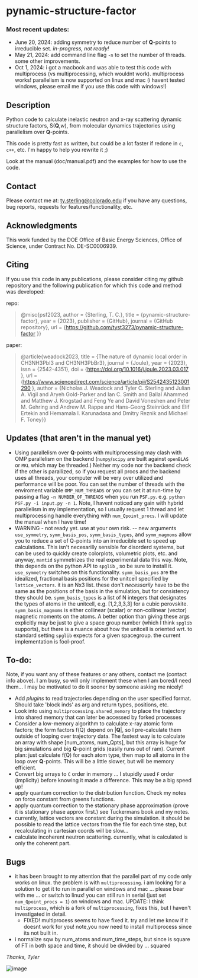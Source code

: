 # pynamic-structure-factor

### Most recent updates:
- June 20, 2024: adding symmetry to reduce number of **Q**-points to irreducible set. *in-progress, not ready!*
- May 21, 2024: add command line flag `-n` to set the number of threads. some other improvements.
- Oct 1, 2024: i got a macbook and was able to test this code with multiprocess (vs multiprocessing, which wouldnt work). multiprocess works! parallelism is now supported on linux and mac (i havent tested windows, please email me if you use this code with windows!)

## Description
Python code to calculate inelastic neutron and x-ray scattering dynamic structure factors, S(**Q**,*w*), from molecular dynamics trajectories using parallelism over **Q**-points.

This code is pretty fast as written, but could be a lot faster if redone in `c`, `c++`, etc. I'm happy to help you rewrite it ;)

Look at the manual (doc/manual.pdf) and the examples for how to use the code.

## Contact
Please contact me at:
    ty.sterling@colorado.edu
if you have any questions, bug reports, requests for features/functionality, etc.

## Acknowledgments
This work funded by the DOE Office of Basic Energy Sciences, Office of Science, under Contract No. DE-SC0006939.

## Citing
If you use this code in any publications, please consider citing my github repository and the following 
publication for which this code and method was developed: 

repo:
> @misc{psf2023, 
  author = {Sterling, T. C.}, 
  title = {pynamic-structure-factor},
  year = {2023},
  publisher = {GitHub},
  journal = {GitHub repository},
  url = {https://github.com/tyst3273/pynamic-structure-factor }}

paper:
> @article{weadock2023,
  title = {The nature of dynamic local order in CH3NH3PbI3 and CH3NH3PbBr3},
  journal = {Joule},
  year = {2023},
  issn = {2542-4351},
  doi = {https://doi.org/10.1016/j.joule.2023.03.017 },
  url = {https://www.sciencedirect.com/science/article/pii/S2542435123001290 },
  author = {Nicholas J. Weadock and Tyler C. Sterling and Julian A. Vigil and 
           Aryeh Gold-Parker and Ian C. Smith and Ballal Ahammed and Matthew J. Krogstad 
           and Feng Ye and David Voneshen and Peter M. Gehring and Andrew M. Rappe and 
           Hans-Georg Steinrück and Elif Ertekin and Hemamala I. Karunadasa and 
           Dmitry Reznik and Michael F. Toney}}

## Updates (that aren't in the manual yet)
- Using parallelism over **Q**-points with multiprocessing may clash with OMP parallelism on the backend (`numpy`/`scipy` are built against `openBLAS` or `MKL` which may be threaded.) Neither my code nor the backend check if the other is parallized, so if you request all procs and the backend uses all threads, your computer will be very over utilized and performance will be poor. You can set the number of threads with the enviroment variable `OMP_NUM_THREADS` or you can set it at run-time by passing a flag `-n NUMBER_OF_THREADS` when you run `PSF.py`. e.g. `python PSF.py -i input.py -n 1`. Note, I havent noticed any gain with hybrid parallelism in my implementation, so I usually request 1 thread and let multiprocessing handle everything with `num_Qpoint_procs`. I will update the manual when I have time! 
- WARNING - not ready yet. use at your own risk. -- new arguments `use_symmetry`, `symm_basis_pos`, `symm_basis_types`, and `symm_magmoms` allow you to reduce a set of Q-points into an irreducible set to speed up calculations. This isn't necesarilly sensible for disorderd systems, but can be used to quickly create colorplots, volumetric plots, etc. and anyway, `mantid` symmetrizes the real experimental data this way. Note, this depends on the python API to `spglib` , so be sure to install it. `use_symmetry` switches on this functionality. `symm_basis_pos` are the idealized, fractional basis positions for the unitcell specified by `lattice_vectors`. it is an Nx3 list. these don't *necessarily* have to be the same as the positions of the basis in the simulation, but for consistency they should be. `symm_basis_types` is a list of N integers that designates the types of atoms in the unitcell, e.g. [1,2,3,3,3] for a cubic perovskite. `symm_basis_magmoms` is either collinear (scalar) or non-collinear (vector) magnetic moments on the atoms. A better option than giving these args explicitly may be just to give a space group number (which I think `spglib` supports), but there is a nuance about how the unitcell is oriented wrt. to standard setting `spglib` expects for a given spacegroup. the current implementation is fool-proof. 

## To-do:
Note, if you want any of these features or any others, contact me (contact info above). I am busy, so will only implement these when I am bored/I need them... I may be motivated to do it sooner by someone asking me nicely!
- Add *plugins* to read trajectories depending on the user specified format. Should take 'block inds' as arg and return types, positions, etc. 
- Look into using `multiprocessing.shared_memory` to place the trajectory into shared memory that can later be accessed by forked processes
- Consider a low-memory algorithm to calculate x-ray atomic form factors; the form factors f(Q) depend on |**Q**|, so I pre-calculate them outside of looping over trajectory data. The fastest way is to calculate an array with shape [num_atoms, num_Qpts], but this array is huge for big simulations and big **Q**-point grids (easily runs out of ram). Current plan: just calculate f(Q) for each atom type, then map to all atoms in the loop over **Q**-points. This will be a little slower, but will be memory efficient. 
- Convert big arrays to `C` order in memory ... I stupidly used `F` order (impliclty) before knowing it made a difference. This may be a big speed up!
- apply quantum correction to the distribution function. Check my notes on force constant from greens functions.
- apply quantum correction to the stationary phase approximation (prove it is stationary phase approx first.) see Tuckermans book and my notes. 
- currently, lattice vectors are constant during the simulation. it should be possible to read the lattice vectors from the file for each time step, but recalculating in cartesian coords will be slow...
- calculate incoherent neutron scattering. currently, what is calculated is only the coherent part.

## Bugs
- it has been brought to my attention that the parallel part of my code only works on linux. the problem is with `multiprocessing`. i am looking for a solution to get it to run in parallel on windows and mac ... please bear with me ... or switch to linux! you can still run in serial (just set `num_Qpoint_procs = 1`) on windows and mac. UPDATE: I think `multiprocess`, which is a fork of `multiprocessing`, fixes this, but I haven't investigated in detail. 
    - FIXED! multiprocess seems to have fixed it. try and let me know if it doesnt work for you! note,you now need to install multiprocess since its not built in.
- i normalize sqw by num_atoms and num_time_steps, but since is square of FT in both space and time, it should be divided by ... squared

*Thanks, Tyler*

![image](https://user-images.githubusercontent.com/35535765/220440178-00a59db5-2dae-4774-9e0d-2f3de4752dfd.png)

